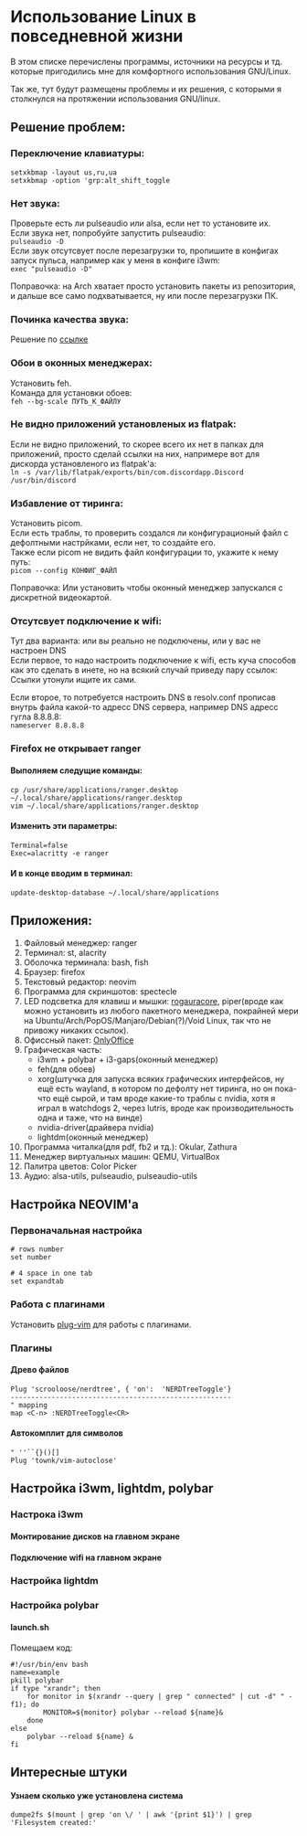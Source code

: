 # Использование Linux в повседневной жизни

В этом списке перечислены программы, источники на ресурсы и тд. которые пригодились мне для комфортного использования GNU/Linux. 

Так же, тут будут размещены проблемы и их решения, с которыми я столкнулся на протяжении использования GNU/linux.


## Решениe проблем:

### Переключение клавиатуры:
```
setxkbmap -layout us,ru,ua  
setxkbmap -option 'grp:alt_shift_toggle
```

### Нет звука:
Проверьте есть ли pulseaudio или alsa, если нет то установите их.  
Если звука нет, попробуйте запустить pulseaudio:  
`pulseaudio -D`  
Если звук отсутсвует после перезагрузки то, пропишите в конфигах запуск пульса, например как у меня в конфиге i3wm:  
`exec "pulseaudio -D"`

Поправочка: на Arch хватает просто установить пакеты из репозитория, и дальше все само подхватывается, ну или после перезагрузки ПК.

### Починка качества звука:
Решение по [ссылке](https://www.opennet.ru/tips/3141_pulseaudio_alsa_linux_sound_audio.shtml)  

### Обои в оконных менеджерах:
Установить feh.  
Команда для установки обоев:  
`feh --bg-scale ПУТЬ_К_ФАЙЛУ`

### Не видно приложений установленых из flatpak:
Если не видно приложений, то скорее всего их нет в папках для приложений, просто сделай ссылки на них, напримере вот для дискорда установленого из flatpak'a:  
`ln -s /var/lib/flatpak/exports/bin/com.discordapp.Discord /usr/bin/discord`

### Избавление от тиринга:
Установить picom.  
Если есть траблы, то проверить создался ли конфигурационый файл с дефолтными настрйками, если нет, то создайте его.  
Также если picom не видить файл конфигурации то, укажите к нему путь:  
`picom --config КОНФИГ_ФАЙЛ`

Поправочка: Или установить чтобы оконный менеджер запускался с дискретной видеокартой.

### Отсутсвует подключение к wifi:
Тут два варианта: или вы реально не подключены, или у вас не настроен DNS   
Если первое, то надо настроить подключение к wifi, есть куча способов как это сделать в инете, но на всякий случай приведу пару ссылок:  
Ссылки утонули ищите их сами.

Если второе, то потребуется настроить DNS в resolv.conf прописав внутрь файла какой-то адресс DNS сервера, например DNS адресс гугла 8.8.8.8:  
`nameserver 8.8.8.8`  

### Firefox не открывает ranger
#### Выполняем следущие команды:  
```
cp /usr/share/applications/ranger.desktop ~/.local/share/applications/ranger.desktop 
vim ~/.local/share/applications/ranger.desktop
```  
#### Изменить эти параметры:

```
Terminal=false
Exec=alacritty -e ranger
```  
#### И в конце вводим в терминал:
`update-desktop-database ~/.local/share/applications`

## Приложения:
1. Файловый менеджер: ranger
1. Терминал: st, alacrity
1. Оболочка терминала: bash, fish
1. Браузер: firefox
1. Текстовый редактор: neovim
1. Программа для скриншотов: spectecle
1. LED подсветка для клавиш и мышки: [rogauracore](https://github.com/wroberts/rogauracore), piper(вроде как можно установить из любого пакетного менеджера, покрайней мери на Ubuntu/Arch/PopOS/Manjaro/Debian(?)/Void Linux, так что не привожу никаких ссылок).
0. Офиссный пакет: [OnlyOffice](https://flathub.org/apps/details/org.onlyoffice.desktopeditors)
0. Графическая часть: 
    - i3wm + polybar + i3-gaps(оконный менеджер) 
    - feh(для обоев) 
    - xorg(штучка для запуска всяких графических интерфейсов, ну ещё есть wayland, в котором по дефолту нет тиринга, но он пока-что ещё сырой, и там вроде какие-то траблы с nvidia, хотя я играл в watchdogs 2, через lutris, вроде как производительность одна и таже, что на винде) 
    - nvidia-driver(драйвера nvidia)
    - lightdm(оконный менеджер)
0. Программа читалка(для pdf, fb2 и тд.): Okular, Zathura
0. Менеджер виртуальных машин: QEMU, VirtualBox
0. Палитра цветов: Color Picker
0. Аудио: alsa-utils, pulseaudio, pulseaudio-utils

## Настройка NEOVIM'a
### Первоначальная настройка
```
# rows number
set number

# 4 space in one tab
set expandtab
```
### Работа с плагинами
Установить [plug-vim](https://github.com/junegunn/vim-plug) для работы с плагинами.  
### Плагины
#### Древо файлов
```
Plug 'scrooloose/nerdtree', { 'on':  'NERDTreeToggle'}
------------------------------------------------------
" mapping
map <C-n> :NERDTreeToggle<CR>
```
#### Автокомплит для символов 
```
" ''``{}()[]
Plug 'townk/vim-autoclose'
```

## Настройка i3wm, lightdm, polybar
### Настрока i3wm
#### Монтирование дисков на главном экране
#### Подключение wifi на главном экране

### Настройка lightdm

### Настройка polybar
#### launch.sh
Помещаем код:  
```
#!/usr/bin/env bash
name=example
pkill polybar
if type "xrandr"; then
    for monitor in $(xrandr --query | grep " connected" | cut -d" " -f1); do
        MONITOR=${monitor} polybar --reload ${name}&
    done
else
    polybar --reload ${name} &
fi
```

## Интересные штуки
#### Узнаем сколько уже установлена система
```
dumpe2fs $(mount | grep 'on \/ ' | awk '{print $1}') | grep 'Filesystem created:'
```
